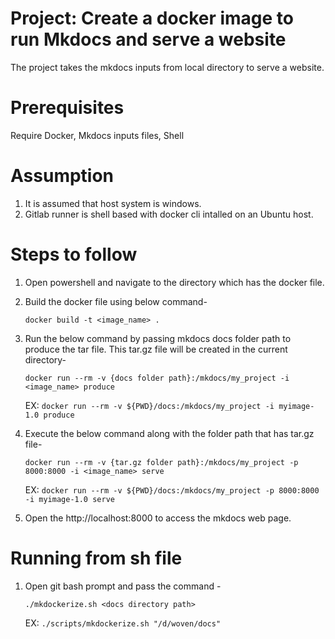 # Project: Create a docker image to run Mkdocs and serve a website

The project takes the mkdocs inputs from local directory to serve a website.

# Prerequisites

Require Docker, Mkdocs inputs files, Shell

# Assumption

1. It is assumed that host system is windows.
2. Gitlab runner is shell based with docker cli intalled on an Ubuntu host.

# Steps to follow

1. Open powershell and navigate to the directory which has the docker file.

2. Build the docker file using below command-

	`docker build -t <image_name> .`
	
3. Run the below command by passing mkdocs docs folder path to produce the tar file. This tar.gz file will be created in the current directory-

	`docker run --rm -v {docs folder path}:/mkdocs/my_project -i <image_name> produce`
	
	EX: `docker run --rm -v ${PWD}/docs:/mkdocs/my_project -i myimage-1.0 produce`
	
4. Execute the below command along with the folder path that has tar.gz file-

	`docker run --rm -v {tar.gz folder path}:/mkdocs/my_project -p 8000:8000 -i <image_name> serve`
	
	EX: `docker run --rm -v ${PWD}/docs:/mkdocs/my_project -p 8000:8000 -i myimage-1.0 serve`

5. Open the http://localhost:8000 to access the mkdocs web page.

# Running from sh file

1. Open git bash prompt and pass the command - 

    `./mkdockerize.sh <docs directory path>`

    EX: `./scripts/mkdockerize.sh "/d/woven/docs"`